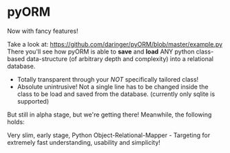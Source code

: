 pyORM
=====

Now with fancy features!

Take a look at: https://github.com/daringer/pyORM/blob/master/example.py 
There you'll see how pyORM is able to **save** and **load** ANY python class-based 
data-structure (of arbitrary depth and complexity) into a relational database. 
- Totally transparent through your _NOT_ specifically tailored class!
- Absolute unintrusive! Not a single line has to be changed inside the class to
  be load and saved from the database. (currently only sqlite is supported)

But still in alpha stage, but we're getting there! Meanwhile, the following holds:

Very slim, early stage, Python Object-Relational-Mapper - Targeting for extremely fast understanding, usability and simplicity!


